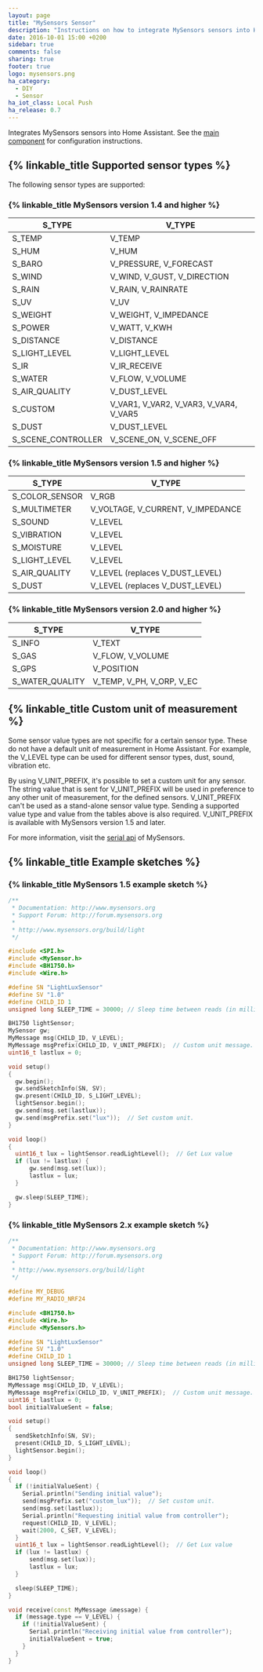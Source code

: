 ```yaml
---
layout: page
title: "MySensors Sensor"
description: "Instructions on how to integrate MySensors sensors into Home Assistant."
date: 2016-10-01 15:00 +0200
sidebar: true
comments: false
sharing: true
footer: true
logo: mysensors.png
ha_category:
  - DIY
  - Sensor
ha_iot_class: Local Push
ha_release: 0.7
---
```


Integrates MySensors sensors into Home Assistant. See the [main component] for configuration instructions.

## {% linkable_title Supported sensor types %}

The following sensor types are supported:

### {% linkable_title MySensors version 1.4 and higher %}

S_TYPE             | V_TYPE
-------------------|---------------------------------------
S_TEMP             | V_TEMP
S_HUM              | V_HUM
S_BARO             | V_PRESSURE, V_FORECAST
S_WIND             | V_WIND, V_GUST, V_DIRECTION
S_RAIN             | V_RAIN, V_RAINRATE
S_UV               | V_UV
S_WEIGHT           | V_WEIGHT, V_IMPEDANCE
S_POWER            | V_WATT, V_KWH
S_DISTANCE         | V_DISTANCE
S_LIGHT_LEVEL      | V_LIGHT_LEVEL
S_IR               | V_IR_RECEIVE
S_WATER            | V_FLOW, V_VOLUME
S_AIR_QUALITY      | V_DUST_LEVEL
S_CUSTOM           | V_VAR1, V_VAR2, V_VAR3, V_VAR4, V_VAR5
S_DUST             | V_DUST_LEVEL
S_SCENE_CONTROLLER | V_SCENE_ON, V_SCENE_OFF

### {% linkable_title MySensors version 1.5 and higher %}

S_TYPE         | V_TYPE
---------------|----------------------------------
S_COLOR_SENSOR | V_RGB
S_MULTIMETER   | V_VOLTAGE, V_CURRENT, V_IMPEDANCE
S_SOUND        | V_LEVEL
S_VIBRATION    | V_LEVEL
S_MOISTURE     | V_LEVEL
S_LIGHT_LEVEL  | V_LEVEL
S_AIR_QUALITY  | V_LEVEL (replaces V_DUST_LEVEL)
S_DUST         | V_LEVEL (replaces V_DUST_LEVEL)

### {% linkable_title MySensors version 2.0 and higher %}

S_TYPE          | V_TYPE
----------------|--------------------------
S_INFO          | V_TEXT
S_GAS           | V_FLOW, V_VOLUME
S_GPS           | V_POSITION
S_WATER_QUALITY | V_TEMP, V_PH, V_ORP, V_EC

## {% linkable_title Custom unit of measurement %}

Some sensor value types are not specific for a certain sensor type. These do not have a default unit of measurement in Home Assistant. For example, the V_LEVEL type can be used for different sensor types, dust, sound, vibration etc.

By using V_UNIT_PREFIX, it's possible to set a custom unit for any sensor. The string value that is sent for V_UNIT_PREFIX will be used in preference to any other unit of measurement, for the defined sensors. V_UNIT_PREFIX can't be used as a stand-alone sensor value type. Sending a supported value type and value from the tables above is also required. V_UNIT_PREFIX is available with MySensors version 1.5 and later.

For more information, visit the [serial api] of MySensors.

## {% linkable_title Example sketches %}

### {% linkable_title MySensors 1.5 example sketch %}

```cpp
/**
 * Documentation: http://www.mysensors.org
 * Support Forum: http://forum.mysensors.org
 *
 * http://www.mysensors.org/build/light
 */

#include <SPI.h>
#include <MySensor.h>
#include <BH1750.h>
#include <Wire.h>

#define SN "LightLuxSensor"
#define SV "1.0"
#define CHILD_ID 1
unsigned long SLEEP_TIME = 30000; // Sleep time between reads (in milliseconds)

BH1750 lightSensor;
MySensor gw;
MyMessage msg(CHILD_ID, V_LEVEL);
MyMessage msgPrefix(CHILD_ID, V_UNIT_PREFIX);  // Custom unit message.
uint16_t lastlux = 0;

void setup()
{
  gw.begin();
  gw.sendSketchInfo(SN, SV);
  gw.present(CHILD_ID, S_LIGHT_LEVEL);
  lightSensor.begin();
  gw.send(msg.set(lastlux));
  gw.send(msgPrefix.set("lux"));  // Set custom unit.
}

void loop()
{
  uint16_t lux = lightSensor.readLightLevel();  // Get Lux value
  if (lux != lastlux) {
      gw.send(msg.set(lux));
      lastlux = lux;
  }

  gw.sleep(SLEEP_TIME);
}
```

### {% linkable_title MySensors 2.x example sketch %}

```cpp
/**
 * Documentation: http://www.mysensors.org
 * Support Forum: http://forum.mysensors.org
 *
 * http://www.mysensors.org/build/light
 */

#define MY_DEBUG
#define MY_RADIO_NRF24

#include <BH1750.h>
#include <Wire.h>
#include <MySensors.h>

#define SN "LightLuxSensor"
#define SV "1.0"
#define CHILD_ID 1
unsigned long SLEEP_TIME = 30000; // Sleep time between reads (in milliseconds)

BH1750 lightSensor;
MyMessage msg(CHILD_ID, V_LEVEL);
MyMessage msgPrefix(CHILD_ID, V_UNIT_PREFIX);  // Custom unit message.
uint16_t lastlux = 0;
bool initialValueSent = false;

void setup()
{
  sendSketchInfo(SN, SV);
  present(CHILD_ID, S_LIGHT_LEVEL);
  lightSensor.begin();
}

void loop()
{
  if (!initialValueSent) {
    Serial.println("Sending initial value");
    send(msgPrefix.set("custom_lux"));  // Set custom unit.
    send(msg.set(lastlux));
    Serial.println("Requesting initial value from controller");
    request(CHILD_ID, V_LEVEL);
    wait(2000, C_SET, V_LEVEL);
  }
  uint16_t lux = lightSensor.readLightLevel();  // Get Lux value
  if (lux != lastlux) {
      send(msg.set(lux));
      lastlux = lux;
  }

  sleep(SLEEP_TIME);
}

void receive(const MyMessage &message) {
  if (message.type == V_LEVEL) {
    if (!initialValueSent) {
      Serial.println("Receiving initial value from controller");
      initialValueSent = true;
    }
  }
}
```

[main component]: /components/mysensors/
[serial api]: http://www.mysensors.org/download
